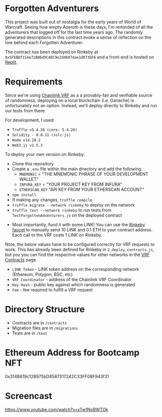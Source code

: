 # Forgotten Adventurers
This project was built out of nostalgia for the early years of World of Warcraft. Seeing how empty Azeroth is these days, I'm reminded of all the adventurers that logged off for the last time years ago. The randomly generated descriptions in this contract evoke a sense of reflection on the lore behind each Forgotten Adventurer.

The contract has been deployed on Rinkeby at `0x5FEBDf314e728B6d9CA0C9e2dd6974ae1d073bF6` and a front-end is hosted on [Replit](https://forgotten-adventurers.mattkalebic.repl.co/). 

# Requirements 
Since we're using [Chainlink VRF](https://docs.chain.link/docs/chainlink-vrf/) as a a provably-fair and verifiable source of randomness, deploying on a local blockchain (i.e. Ganache) is unfortunately not an option. Instead, we'll deploy directly to Rinkeby and run our tests from there. 

For development, I used:
- `Truffle v5.4.28 (core: 5.4.28)`
- `Solidity - 0.8.11 (solc-js)`
- `Node v14.18.2`
- `Web3.js v1.5.3`

To deploy your own version on Rinkeby:
- Clone this repository
- Create a `.env` file within the main directory and add the following:
    - `MNEMONIC` = "THE MNEMONIC PHRASE OF YOUR DEVELOPMENT WALLET"
    - `INFURA_KEY` = "YOUR PROJECT KEY FROM INFURA"
    - `ETHERSCAN_KEY` "API KEY FROM YOUR ETHERSCAN ACCOUNT"
- `npm install`
- If making any changes, `truffle compile`
- `truffle migrate --network rinkeby` to deploy on the network
- `truffle test --network rinkeby` to run tests from `TestForgottenAdventurers.js` on the deployed contract
* Most importantly, fund it with some LINK! You can use the [Rinkeby faucet](https://faucets.chain.link/rinkeby) to manually send 10 LINK and 0.1 ETH to your contract address. Each call to the VRF costs 1 LINK on Rinkeby. 

Note, the below values have to be configured correctly for VRF requests to work. This has already been defined for Rinkeby in `2_deploy_contracts.js`, but you you can find the respective values for other networks in the [VRF Contracts](https://docs.chain.link/docs/vrf-contracts/) page.
- `LINK Token` - LINK token address on the corresponding network (Ethereum, Polygon, BSC, etc)
- `VRF Coordinator` - address of the Chainlink VRF Coordinator
- `Key Hash` - public key against which randomness is generated
- `Fee` - fee required to fulfill a VRF request

# Directory Structure
- Contracts are in `/contracts`
- Migration files are in `/migrations`
- Tests are in `/test`

# Ethereum Address for Bootcamp NFT
0x314B619c12B975bD8587317242C33FF08F943f31

# Screencast
https://www.youtube.com/watch?v=xTw1NoBWTOk 